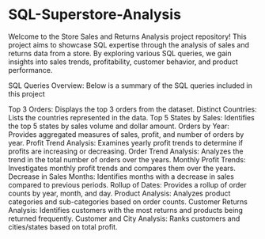 # SQL-Superstore-Analysis

Welcome to the Store Sales and Returns Analysis project repository! This project aims to showcase SQL expertise through the analysis of sales and returns data from a store. By exploring various SQL queries, we gain insights into sales trends, profitability, customer behavior, and product performance.

SQL Queries Overview:
Below is a summary of the SQL queries included in this project

Top 3 Orders: Displays the top 3 orders from the dataset.
Distinct Countries: Lists the countries represented in the data.
Top 5 States by Sales: Identifies the top 5 states by sales volume and dollar amount.
Orders by Year: Provides aggregated measures of sales, profit, and number of orders by year.
Profit Trend Analysis: Examines yearly profit trends to determine if profits are increasing or decreasing.
Order Trend Analysis: Analyzes the trend in the total number of orders over the years.
Monthly Profit Trends: Investigates monthly profit trends and compares them over the years.
Decrease in Sales Months: Identifies months with a decrease in sales compared to previous periods.
Rollup of Dates: Provides a rollup of order counts by year, month, and day.
Product Analysis: Analyzes product categories and sub-categories based on order counts.
Customer Returns Analysis: Identifies customers with the most returns and products being returned frequently.
Customer and City Analysis: Ranks customers and cities/states based on total profit.
